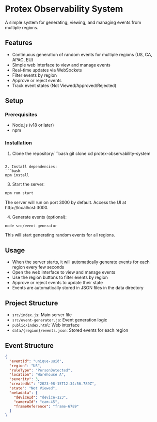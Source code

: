 # Protex Observability System

A simple system for generating, viewing, and managing events from multiple regions.

## Features

- Continuous generation of random events for multiple regions (US, CA, APAC, EU)
- Simple web interface to view and manage events
- Real-time updates via WebSockets
- Filter events by region
- Approve or reject events
- Track event states (Not Viewed/Approved/Rejected)

## Setup

### Prerequisites

- Node.js (v18 or later)
- npm

### Installation

1. Clone the repository:```bash
git clone <repository-url>
cd protex-observability-system
```

2. Install dependencies:
```bash
npm install
```

3. Start the server:
```bash
npm run start
```

The server will run on port 3000 by default. Access the UI at http://localhost:3000.

4. Generate events (optional):
```bash
node src/event-generator
```

This will start generating random events for all regions.

## Usage

- When the server starts, it will automatically generate events for each region every few seconds
- Open the web interface to view and manage events
- Use the region buttons to filter events by region
- Approve or reject events to update their state
- Events are automatically stored in JSON files in the data directory

## Project Structure

- `src/index.js`: Main server file
- `src/event-generator.js`: Event generation logic
- `public/index.html`: Web interface
- `data/{region}/events.json`: Stored events for each region

## Event Structure

```json
{
  "eventId": "unique-uuid",
  "region": "US",
  "ruleType": "PersonDetected",
  "location": "Warehouse A",
  "severity": 3,
  "createdAt": "2023-08-15T12:34:56.789Z",
  "state": "Not Viewed",
  "metadata": {
    "deviceId": "device-123",
    "cameraId": "cam-45",
    "frameReference": "frame-6789"
  }
}
``` 

